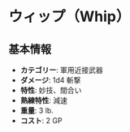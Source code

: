 # ウィップ（Whip）

## 基本情報
- **カテゴリー**: 軍用近接武器
- **ダメージ**: 1d4 斬撃
- **特性**: 妙技、間合い
- **熟練特性**: 減速
- **重量**: 3 lb.
- **コスト**: 2 GP
